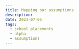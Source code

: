 ```yaml
---
title: Mapping our assumptions
description:
date: 2023-07-05
tags:
  - school placements
  - alpha
  - assumptions
---
```

